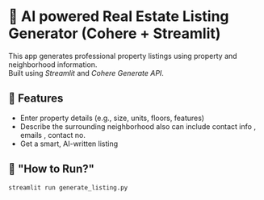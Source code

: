 # 🏡 AI powered Real Estate Listing Generator (Cohere + Streamlit)

This app generates professional property listings using property and neighborhood information.  
Built using *Streamlit* and *Cohere Generate API*.

## 🧩 Features
- Enter property details (e.g., size, units, floors, features)
- Describe the surrounding neighborhood also can include contact info , emails , contact no. 
- Get a smart, AI-written listing

## 🚀 "How to Run?"

```bash
streamlit run generate_listing.py
